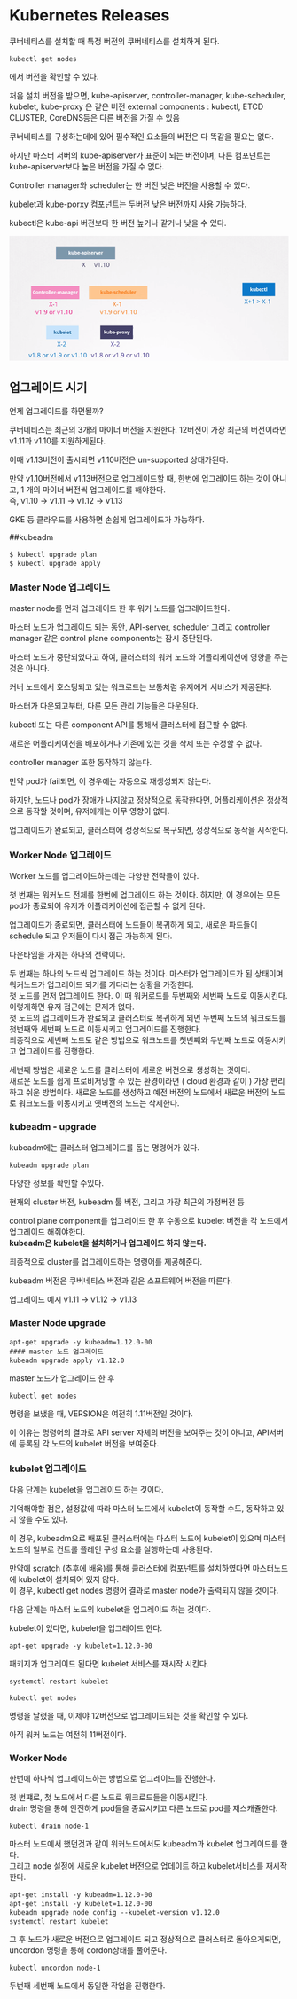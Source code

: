 # Kubernetes Releases
쿠버네티스를 설치할 때 특정 버전의 쿠버네티스를 설치하게 된다.
```
kubectl get nodes
```
에서 버전을 확인할 수 있다.

처음 설치 버전을 받으면,
kube-apiserver, controller-manager, kube-scheduler, kubelet, kube-proxy 은 같은 버전
external components : kubectl, ETCD CLUSTER, CoreDNS등은 다른 버전을 가질 수 있음

쿠버네티스를 구성하는데에 있어 필수적인 요소들의 버전은 다 똑같을 필요는 없다.

하지만 마스터 서버의 kube-apiserver가 표준이 되는 버전이며, 다른 컴포넌트는 kube-apiserver보다 높은 버전을 가질 수 없다.

Controller manager와 scheduler는 한 버전 낮은 버전을 사용할 수 있다. 

kubelet과 kube-porxy 컴포넌트는 두버전 낮은 버전까지 사용 가능하다.

kubectl은 kube-api 버전보다 한 버전 높거나 같거나 낮을 수 있다.

![버전관리](../contents/mandatory_item.PNG)

## 업그레이드 시기
언제 업그레이드를 하면될까?

쿠버네티스는 최근의 3개의 마이너 버전을 지원한다. 12버전이 가장 최근의 버전이라면 v1.11과 v1.10를 지원하게된다.

이때 v1.13버전이 출시되면 v1.10버전은 un-supported 상태가된다.

만약 v1.10버전에서 v1.13버전으로 업그레이드할 때, 한번에 업그레이드 하는 것이 아니고, 1 개의 마이너 버전씩 업그레이드를 해야한다.  
즉, v1.10 -> v1.11 -> v1.12 -> v1.13

GKE 등 클라우드를 사용하면 손쉽게 업그레이드가 가능하다.

##kubeadm
```
$ kubectl upgrade plan
$ kubectl upgrade apply
```
### Master Node 업그레이드
master node를 먼저 업그레이드 한 후 워커 노드를 업그레이드한다.

마스터 노드가 업그레이드 되는 동안, API-server, scheduler 그리고 controller manager 같은 control plane components는 잠시 중단된다.

마스터 노드가 중단되었다고 하여, 클러스터의 워커 노드와 어플리케이션에 영향을 주는 것은 아니다. 

커버 노드에서 호스팅되고 있는 워크로드는 보통처럼 유저에게 서비스가 제공된다.

마스터가 다운되고부터, 다른 모든 관리 기능들은 다운된다.

kubectl 또는 다른 component API를 통해서 클러스터에 접근할 수 없다. 

새로운 어플리케이션을 배포하거나 기존에 있는 것을 삭제 또는 수정할 수 없다.

controller manager 또한 동작하지 않는다.

만약 pod가 fail되면, 이 경우에는 자동으로 재생성되지 않는다.

하지만, 노드나 pod가 장애가 나지않고 정상적으로 동작한다면, 어플리케이션은 정상적으로 동작할 것이며, 유저에게는 아무 영향이 없다.

업그레이드가 완료되고, 클러스터에 정상적으로 복구되면, 정상적으로 동작을 시작한다.

### Worker Node 업그레이드
Worker 노드를 업그레이드하는데는 다양한 전략들이 있다.

첫 번째는 워커노드 전체를 한번에 업그레이드 하는 것이다. 하지만, 이 경우에는 모든 pod가 종료되어 유저가 어플리케이션에 접근할 수 없게 된다.

업그레이드가 종료되면, 클러스터에 노드들이 복귀하게 되고, 새로운 파드들이 schedule 되고 유저들이 다시 접근 가능하게 된다.

다운타임을 가지는 하나의 전략이다.

두 번째는 하나의 노드씩 업그레이드 하는 것이다. 마스터가 업그레이드가 된 상태이며 워커노드가 업그레이드 되기를 기다리는 상황을 가정한다.  
첫 노드를 먼저 업그레이드 한다. 이 때 워커로드를 두번째와 세번째 노드로 이동시킨다. 이렇게하면 유저 접근에는 문제가 없다.  
첫 노드의 업그레이드가 완료되고 클러스터로 복귀하게 되면 두번째 노드의 워크로드를 첫번째와 세번째 노드로 이동시키고 업그레이드를 진행한다.    
최종적으로 세번째 노드도 같은 방법으로 워크노드를 첫번쨰와 두번째 노드로 이동시키고 업그레이드를 진행한다.

세번째 방법은 새로운 노드를 클러스터에 새로운 버전으로 생성하는 것이다.  
새로운 노드를 쉽게 프로비저닝할 수 있는 환경이라면 ( cloud 환경과 같이 ) 가장 편리하고 쉬운 방법이다.
새로운 노드를 생성하고 예전 버전의 노드에서 새로운 버전의 노드로 워크노드를 이동시키고 옛버전의 노드는 삭제한다.

### kubeadm - upgrade
kubeadm에는 클러스터 업그레이드를 돕는 명령어가 있다.
```
kubeadm upgrade plan
```
다양한 정보를 확인할 수있다.

현재의 cluster 버전, kubeadm 툴 버전, 그리고 가장 최근의 가정버전 등

control plane component를 업그레이드 한 후 수동으로 kubelet 버전을 각 노드에서 업그레이드 해줘야한다.  
**kubeadm은 kubelet을 설치하거나 업그레이드 하지 않는다.**

최종적으로 cluster를 업그레이드하는 명령어를 제공해준다.

kubeadm 버전은 쿠버네티스 버전과 같은 소프트웨어 버전을 따른다.

업그레이드 예시 v1.11 -> v1.12 -> v1.13
### Master Node upgrade
```
apt-get upgrade -y kubeadm=1.12.0-00
#### master 노드 업그레이드
kubeadm upgrade apply v1.12.0
```

master 노드가 업그레이드 한 후
```
kubectl get nodes
```
명령을 보냈을 때, VERSION은 여전히 1.11버전일 것이다.

이 이유는 명령어의 결과로 API server 자체의 버전을 보여주는 것이 아니고, API서버에 등록된 각 노드의 kubelet 버전을 보여준다.

### kubelet 업그레이드
다음 단계는 kubelet을 업그레이드 하는 것이다.

기억해야할 점은, 설정값에 따라 마스터 노드에서 kubelet이 동작할 수도, 동작하고 있지 않을 수도 있다.

이 경우, kubeadm으로 배포된 클러스터에는 마스터 노드에 kubelet이 있으며 마스터 노드의 일부로 컨트롤 플레인 구성 요소를 실행하는데 사용된다.

만약에 scratch (추후에 배움)를 통해 클러스터에 컴포넌트를 설치하였다면 마스터노드에 kubelet이 설치되어 있지 않다.  
이 경우, kubectl get nodes 명령어 결과로 master node가 출력되지 않을 것이다.

다음 단계는 마스터 노드의 kubelet을 업그레이드 하는 것이다.

kubelet이 있다면, kubelet을 업그레이드 한다.
```
apt-get upgrade -y kubelet=1.12.0-00
```

패키지가 업그레이드 된다면 kubelet 서비스를 재시작 시킨다.
```
systemctl restart kubelet
```

```
kubectl get nodes
```
명령을 날렸을 때, 이제야 12버전으로 업그레이드되는 것을 확인할 수 있다.

아직 워커 노드는 여전히 11버전이다.

### Worker Node
한번에 하나씩 업그레이드하는 방법으로 업그레이드를 진행한다.

첫 번쨰로, 첫 노드에서 다른 노드로 워크로드들을 이동시킨다.  
drain 명령을 통해 안전하게 pod들을 종료시키고 다른 노드로 pod를 재스캐쥴한다.
```
kubectl drain node-1
```
마스터 노드에서 했던것과 같이 워커노드에서도 kubeadm과 kubelet 업그레이드를 한다.  
그리고 node 설정에 새로운 kubelet 버전으로 업데이트 하고 kubelet서비스를 재시작한다.
```
apt-get install -y kubeadm=1.12.0-00
apt-get install -y kubelet=1.12.0-00
kubeadm upgrade node config --kubelet-version v1.12.0
systemctl restart kubelet
```
그 후 노드가 새로운 버전으로 업그레이드 되고 정상적으로 클러스터로 돌아오게되면, uncordon 명령을 통해 cordon상태를 풀어준다.
```
kubectl uncordon node-1
```
두번째 세번째 노드에서 동일한 작업을 진행한다.





